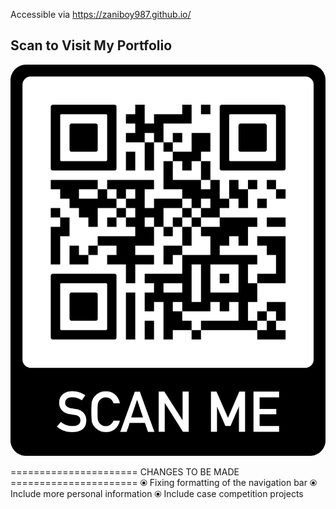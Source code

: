 Accessible via https://zaniboy987.github.io/

## Scan to Visit My Portfolio
![QR Code to Portfolio](QR_Code.png)

====================== CHANGES TO BE MADE ======================
⦿ Fixing formatting of the navigation bar
⦿ Include more personal information
⦿ Include case competition projects